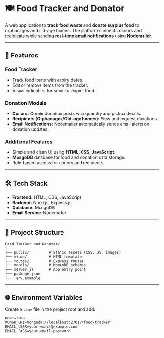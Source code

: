 
# 🍽️ Food Tracker and Donator

A web application to **track food waste** and **donate surplus food** to orphanages and old-age homes.
The platform connects donors and recipients while sending **real-time email notifications** using **Nodemailer**.

---

## 📌 Features

### Food Tracker

* Track food items with expiry dates.
* Edit or remove items from the tracker.
* Visual indicators for soon-to-expire food.

### Donation Module

* **Donors:** Create donation posts with quantity and pickup details.
* **Recipients (Orphanages/Old-age homes):** View and request donations.
* **Email Notifications:** Nodemailer automatically sends email alerts on donation updates.

### Additional Features

* Simple and clean UI using **HTML, CSS, JavaScript**.
* **MongoDB** database for food and donation data storage.
* Role-based access for donors and recipients.

---

## 🛠️ Tech Stack

* **Frontend:** HTML, CSS, JavaScript
* **Backend:** Node.js, Express.js
* **Database:** MongoDB
* **Email Service:** Nodemailer

---

## 📂 Project Structure

```
Food-Tracker-and-Donator/
│
├── public/         # Static assets (CSS, JS, images)
├── views/          # HTML templates
├── routes/         # Express routes
├── models/         # MongoDB schemas
├── server.js       # App entry point
├── package.json
└── .env.example
```

---

## 🌐 Environment Variables

Create a `.env` file in the project root and add:

```env
PORT=3000
MONGO_URI=mongodb://localhost:27017/food-tracker
EMAIL_USER=your-email@example.com
EMAIL_PASS=your-email-password
```


